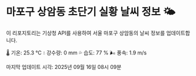 
# 마포구 상암동 초단기 실황 날씨 정보 🌤️

이 리포지토리는 기상청 API를 사용하여 서울 마포구 상암동의 날씨 정보를 업데이트합니다. 

🌡️ 기온: 25.3 ℃
💧 강수량: 0 mm
💦 습도: 77 %
🌬️ 풍속: 1.9 m/s

마지막 업데이트 시각: 2025년 09월 16일 08시 09분    
